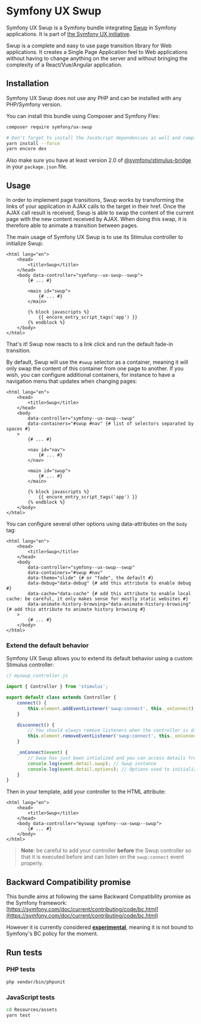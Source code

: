# Symfony UX Swup

Symfony UX Swup is a Symfony bundle integrating [Swup](https://swup.js.org/) in
Symfony applications. It is part of [the Symfony UX initiative](https://symfony.com/ux).

Swup is a complete and easy to use page transition library for Web applications. It creates
a Single Page Application feel to Web applications without having to change anything on the server
and without bringing the complexity of a React/Vue/Angular application.

## Installation

Symfony UX Swup does not use any PHP and can be installed with any PHP/Symfony version.

You can install this bundle using Composer and Symfony Flex:

```sh
composer require symfony/ux-swup

# Don't forget to install the JavaScript dependencies as well and compile
yarn install --force
yarn encore dev
```

Also make sure you have at least version 2.0 of [@symfony/stimulus-bridge](https://github.com/symfony/stimulus-bridge)
in your `package.json` file.

## Usage

In order to implement page transitions, Swup works by transforming the links of your
application in AJAX calls to the target in their href. Once the AJAX call result is
received, Swup is able to swap the content of the current page with the new content
received by AJAX. When doing this swap, it is therefore able to animate a transition
between pages.

The main usage of Symfony UX Swup is to use its Stimulus controller to initialize Swup:

```twig
<html lang="en">
    <head>
        <title>Swup</title>
    </head>
    <body data-controller="symfony--ux-swup--swup">
        {# ... #}

        <main id="swup">
            {# ... #}
        </main>

        {% block javascripts %}
            {{ encore_entry_script_tags('app') }}
        {% endblock %}
    </body>
</html>
```

That's it! Swup now reacts to a link click and run the default fade-in transition.

By default, Swup will use the `#swup` selector as a container, meaning it will only swap
the content of this container from one page to another. If you wish, you can configure
additional containers, for instance to have a navigation menu that updates when changing pages:

```twig
<html lang="en">
    <head>
        <title>Swup</title>
    </head>
    <body
        data-controller="symfony--ux-swup--swup"
        data-containers="#swup #nav" {# list of selectors separated by spaces #}
    >
        {# ... #}

        <nav id="nav">
            {# ... #}
        </nav>

        <main id="swup">
            {# ... #}
        </main>

        {% block javascripts %}
            {{ encore_entry_script_tags('app') }}
        {% endblock %}
    </body>
</html>
```

You can configure several other options using data-attributes on the `body` tag:

```twig
<html lang="en">
    <head>
        <title>Swup</title>
    </head>
    <body
        data-controller="symfony--ux-swup--swup"
        data-containers="#swup #nav"
        data-theme="slide" {# or "fade", the default #}
        data-debug="data-debug" {# add this attribute to enable debug #}
        data-cache="data-cache" {# add this attribute to enable local cache: be careful, it only makes sense for mostly static websites #}
        data-animate-history-browsing="data-animate-history-browsing" {# add this attribute to animate history browsing #}
    >
        {# ... #}
    </body>
</html>
```

### Extend the default behavior

Symfony UX Swup allows you to extend its default behavior using a custom Stimulus controller:

```js
// myswup_controller.js

import { Controller } from 'stimulus';

export default class extends Controller {
    connect() {
        this.element.addEventListener('swup:connect', this._onConnect);
    }

    disconnect() {
        // You should always remove listeners when the controller is disconnected to avoid side-effects
        this.element.removeEventListener('swup:connect', this._onConnect);
    }

    _onConnect(event) {
        // Swup has just been intialized and you can access details from the event
        console.log(event.detail.swup); // Swup instance
        console.log(event.detail.options); // Options used to initialize Swup
    }
}
```

Then in your template, add your controller to the HTML attribute:

```twig
<html lang="en">
    <head>
        <title>Swup</title>
    </head>
    <body data-controller="myswup symfony--ux-swup--swup">
        {# ... #}
    </body>
</html>
```

> **Note**: be careful to add your controller **before** the Swup controller so that
> it is executed before and can listen on the `swup:connect` event properly.

## Backward Compatibility promise

This bundle aims at following the same Backward Compatibility promise as the Symfony framework:
[https://symfony.com/doc/current/contributing/code/bc.html](https://symfony.com/doc/current/contributing/code/bc.html)

However it is currently considered
[**experimental**](https://symfony.com/doc/current/contributing/code/experimental.html),
meaning it is not bound to Symfony's BC policy for the moment.

## Run tests

### PHP tests

```sh
php vendor/bin/phpunit
```

### JavaScript tests

```sh
cd Resources/assets
yarn test
```

